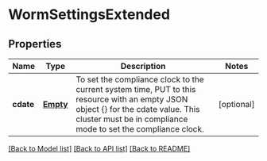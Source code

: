 # WormSettingsExtended

## Properties
Name | Type | Description | Notes
------------ | ------------- | ------------- | -------------
**cdate** | [**Empty**](Empty.md) | To set the compliance clock to the current system time, PUT to this resource with an empty JSON object {} for the cdate value.  This cluster must be in compliance mode to set the compliance clock. | [optional] 

[[Back to Model list]](../README.md#documentation-for-models) [[Back to API list]](../README.md#documentation-for-api-endpoints) [[Back to README]](../README.md)



